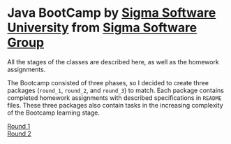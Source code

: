 # Java BootCamp by [Sigma Software University](https://university.sigma.software/en/) from [Sigma Software Group](https://sigma.software/)

All the stages of the classes are described here, as well as the homework assignments.

The Bootcamp consisted of three phases, so I decided to create three packages (`round_1`, `round_2`, and `round_3`) to match.
Each package contains completed homework assignments with described specifications in `README` files.
These three packages also contain tasks in the increasing complexity of the Bootcamp learning stage.

[Round 1](src/main/java/round_1/README.md) <br>
[Round 2](src/main/java/round_2/README.md) <br>
